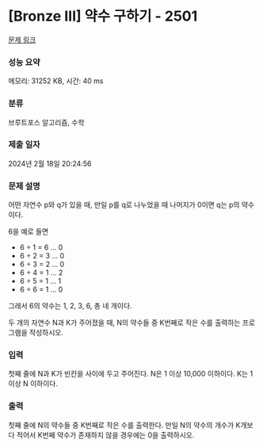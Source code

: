 # [Bronze III] 약수 구하기 - 2501 

[문제 링크](https://www.acmicpc.net/problem/2501) 

### 성능 요약

메모리: 31252 KB, 시간: 40 ms

### 분류

브루트포스 알고리즘, 수학

### 제출 일자

2024년 2월 18일 20:24:56

### 문제 설명

<p>어떤 자연수 p와 q가 있을 때, 만일 p를 q로 나누었을 때 나머지가 0이면 q는 p의 약수이다. </p>

<p>6을 예로 들면</p>

<ul>
	<li>6 ÷ 1 = 6 … 0</li>
	<li>6 ÷ 2 = 3 … 0</li>
	<li>6 ÷ 3 = 2 … 0</li>
	<li>6 ÷ 4 = 1 … 2</li>
	<li>6 ÷ 5 = 1 … 1</li>
	<li>6 ÷ 6 = 1 … 0</li>
</ul>

<p>그래서 6의 약수는 1, 2, 3, 6, 총 네 개이다.</p>

<p>두 개의 자연수 N과 K가 주어졌을 때, N의 약수들 중 K번째로 작은 수를 출력하는 프로그램을 작성하시오.</p>

### 입력 

 <p>첫째 줄에 N과 K가 빈칸을 사이에 두고 주어진다. N은 1 이상 10,000 이하이다. K는 1 이상 N 이하이다.</p>

### 출력 

 <p>첫째 줄에 N의 약수들 중 K번째로 작은 수를 출력한다. 만일 N의 약수의 개수가 K개보다 적어서 K번째 약수가 존재하지 않을 경우에는 0을 출력하시오.</p>

